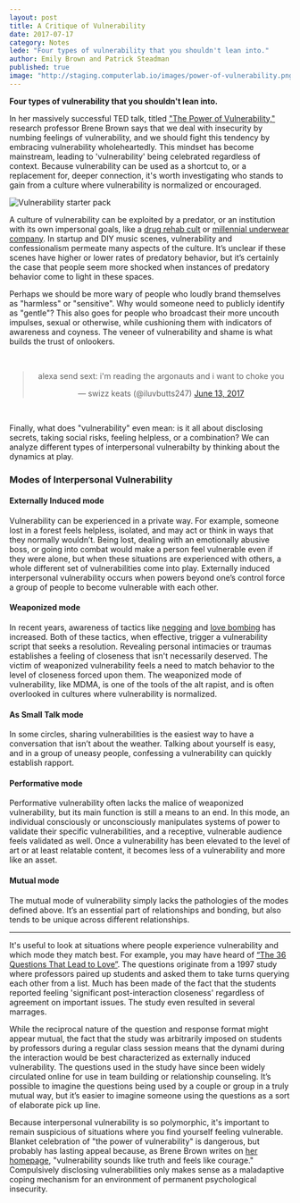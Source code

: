 ```yaml
---
layout: post
title: A Critique of Vulnerability
date: 2017-07-17
category: Notes
lede: "Four types of vulnerability that you shouldn't lean into."
author: Emily Brown and Patrick Steadman
published: true
image: "http://staging.computerlab.io/images/power-of-vulnerability.png"
---
```


__Four types of vulnerability that you shouldn't lean into.__

In her massively successful TED talk, titled ["The Power of
Vulnerability,"](https://www.ted.com/talks/brene_brown_on_vulnerability)
research professor Brene Brown says that we deal with insecurity by numbing
feelings of vulnerability, and we should fight this tendency by embracing
vulnerability wholeheartedly. This mindset has become mainstream, leading to
'vulnerability' being celebrated regardless of context. Because vulnerability
can be used as a shortcut to, or a replacement for, deeper connection, it's
worth investigating who stands to gain from a culture where vulnerability is
normalized or encouraged.

![Vulnerability starter pack](/images/vulnerability.jpg)

A culture of vulnerability can be exploited by a predator, or an institution
with its own impersonal goals, like a [drug rehab
cult](http://paleofuture.gizmodo.com/synanons-sober-utopia-how-a-drug-rehab-program-became-1562665776)
or [millennial underwear
company](https://www.racked.com/2017/3/14/14911228/thinx-miki-agrawal-health-care-branding).
In startup and DIY music scenes, vulnerability and confessionalism permeate
many aspects of the culture. It’s unclear if these scenes have higher or lower
rates of predatory behavior, but it’s certainly the case that people seem more
shocked when instances of predatory behavior come to light in these spaces.

Perhaps we should be more wary of people who loudly brand themselves as
"harmless" or "sensitive". Why would someone need to publicly identify as
"gentle"? This also goes for people who broadcast their more uncouth impulses,
sexual or otherwise, while cushioning them with indicators of awareness and
coyness. The veneer of vulnerability and shame is what builds the trust of
onlookers.

<br>
<center>
<blockquote class="twitter-tweet" data-lang="en"><p lang="en" dir="ltr">alexa send sext: i&#39;m reading the argonauts and i want to choke you</p>&mdash; swizz keats (@iluvbutts247) <a href="https://twitter.com/iluvbutts247/status/874733523881480192">June 13, 2017</a></blockquote>
<script async src="//platform.twitter.com/widgets.js" charset="utf-8"></script>
</center>
<br>

Finally, what does "vulnerability" even mean: is it all about disclosing
secrets, taking social risks, feeling helpless, or a combination? We can
analyze different types of interpersonal vulnerabilty by thinking about the
dynamics at play.

### Modes of Interpersonal Vulnerability

#### Externally Induced mode

Vulnerability can be experienced in a private way.  For example, someone lost
in a forest feels helpless, isolated, and may act or think in ways that they
normally wouldn’t. Being lost, dealing with an emotionally abusive boss, or
going into combat would make a person feel vulnerable even if they were alone,
but when these situations are experienced with others, a whole different set of
vulnerabilities come into play. Externally induced interpersonal vulnerability
occurs when powers beyond one’s control force a group of people to become
vulnerable with each other.

#### Weaponized mode

In recent years, awareness of tactics like
[negging](https://en.wikipedia.org/wiki/Negging) and [love
bombing](https://en.wikipedia.org/wiki/Love_bombing) has increased. Both of
these tactics, when effective, trigger a vulnerability script that seeks a
resolution. Revealing personal intimacies or traumas establishes a feeling of
closeness that isn't necessarily deserved. The victim of weaponized
vulnerability feels a need to match behavior to the level of closeness forced
upon them. The weaponized mode of vulnerability, like MDMA, is one of the tools
of the alt rapist, and is often overlooked in cultures where vulnerability is
normalized.

#### As Small Talk mode

In some circles, sharing vulnerabilities is the easiest way to have a
conversation that isn’t about the weather. Talking about yourself is easy, and
in a group of uneasy people, confessing a vulnerability can quickly establish
rapport.

#### Performative mode

Performative vulnerability often lacks the malice of weaponized vulnerability,
but its main function is still a means to an end. In this mode, an individual
consciously or unconsciously manipulates systems of power to validate their
specific vulnerabilities, and a receptive, vulnerable audience feels validated
as well. Once a vulnerability has been elevated to the level of art or at least
relatable content, it becomes less of a vulnerability and more like an asset.

#### Mutual mode

The mutual mode of vulnerability simply lacks the pathologies of the modes
defined above. It’s an essential part of relationships and bonding, but also
tends to be unique across different relationships.

<hr>

It's useful to look at situations where people experience vulnerability and
which mode they match best. For example, you may have heard of [“The 36
Questions That Lead to
Love”](https://www.nytimes.com/2015/01/11/fashion/no-37-big-wedding-or-small.html).
The questions originate from a 1997 study where professors paired up students
and asked them to take turns querying each other from a list. Much has been
made of the fact that the students reported feeling 'significant
post-interaction closeness' regardless of agreement on important issues. The
study even resulted in several marrages.

While the reciprocal nature of the question and response format might appear
mutual, the fact that the study was arbitrarily imposed on students by
professors during a regular class session means that the dynami during the
interaction would be best characterized as externally induced vulnerability.
The questions used in the study have since been widely circulated online for
use in team building or relationship counseling. It’s possible to imagine the
questions being used by a couple or group in a truly mutual way, but it’s
easier to imagine someone using the questions as a sort of elaborate pick up
line.

Because interpersonal vulnerability is so polymorphic, it's important to remain
suspicious of situations where you find yourself feeling vulnerable. Blanket
celebration of "the power of vulnerability" is dangerous, but probably has
lasting appeal because, as Brene Brown writes on [her
homepage](http://brenebrown.com/), "vulnerability sounds like truth and feels
like courage." Compulsively disclosing vulnerabilities only makes sense as a
maladaptive coping mechanism for an environment of permanent psychological
insecurity.
